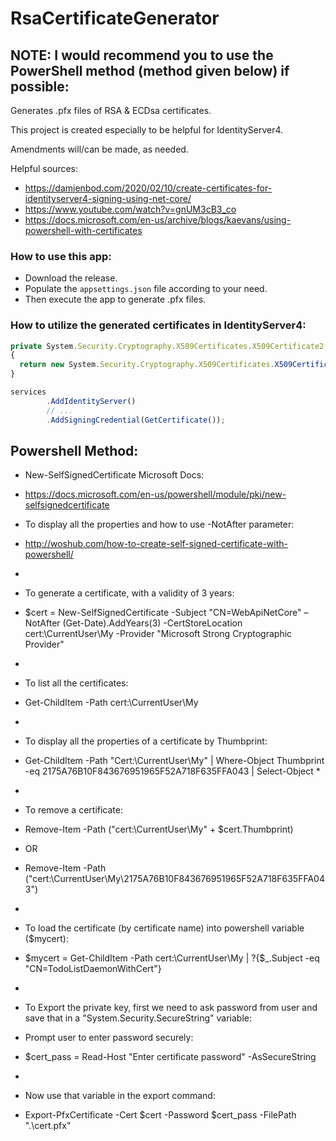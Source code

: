 # RsaCertificateGenerator

## NOTE: I would recommend you to use the PowerShell method (method given below) if possible:

Generates .pfx files of RSA & ECDsa certificates.

This project is created especially to be helpful for IdentityServer4.

Amendments will/can be made, as needed.


Helpful sources:
- https://damienbod.com/2020/02/10/create-certificates-for-identityserver4-signing-using-net-core/
- https://www.youtube.com/watch?v=gnUM3cB3_co
- https://docs.microsoft.com/en-us/archive/blogs/kaevans/using-powershell-with-certificates


### How to use this app:
- Download the release.
- Populate the `appsettings.json` file according to your need.
- Then execute the app to generate .pfx files.


### How to utilize the generated certificates in IdentityServer4:

```javascript
private System.Security.Cryptography.X509Certificates.X509Certificate2 GetCertificate()
{
  return new System.Security.Cryptography.X509Certificates.X509Certificate2("./JwtCertificate/rsa_cert.pfx", Configuration["JwtCertificate:Password"]);
}
```

```javascript
services
        .AddIdentityServer()
        // ...
        .AddSigningCredential(GetCertificate());
```


## Powershell Method:

- New-SelfSignedCertificate Microsoft Docs:
- https://docs.microsoft.com/en-us/powershell/module/pki/new-selfsignedcertificate
- To display all the properties and how to use -NotAfter parameter:
- http://woshub.com/how-to-create-self-signed-certificate-with-powershell/
- 
- To generate a certificate, with a validity of 3 years:
- $cert = New-SelfSignedCertificate -Subject "CN=WebApiNetCore" –NotAfter (Get-Date).AddYears(3) -CertStoreLocation cert:\CurrentUser\My -Provider "Microsoft Strong Cryptographic Provider"

- 
- To list all the certificates:
- Get-ChildItem -Path cert:\CurrentUser\My
- 
- To display all the properties of a certificate by Thumbprint:
- Get-ChildItem -Path "Cert:\CurrentUser\My" | Where-Object Thumbprint -eq 2175A76B10F843676951965F52A718F635FFA043 | Select-Object *
-
- To remove a certificate:
- Remove-Item -Path ("cert:\CurrentUser\My\" + $cert.Thumbprint)
- OR
- Remove-Item -Path ("cert:\CurrentUser\My\2175A76B10F843676951965F52A718F635FFA043")
- 
- To load the certificate (by certificate name) into powershell variable ($mycert):
- $mycert = Get-ChildItem -Path cert:\CurrentUser\My | ?{$_.Subject -eq "CN=TodoListDaemonWithCert"}
- 
- To Export the private key, first we need to ask password from user and save that in a "System.Security.SecureString" variable:
- Prompt user to enter password securely:
- $cert_pass = Read-Host "Enter certificate password" -AsSecureString
-
- Now use that variable in the export command:
- Export-PfxCertificate -Cert $cert -Password $cert_pass -FilePath ".\cert.pfx"
